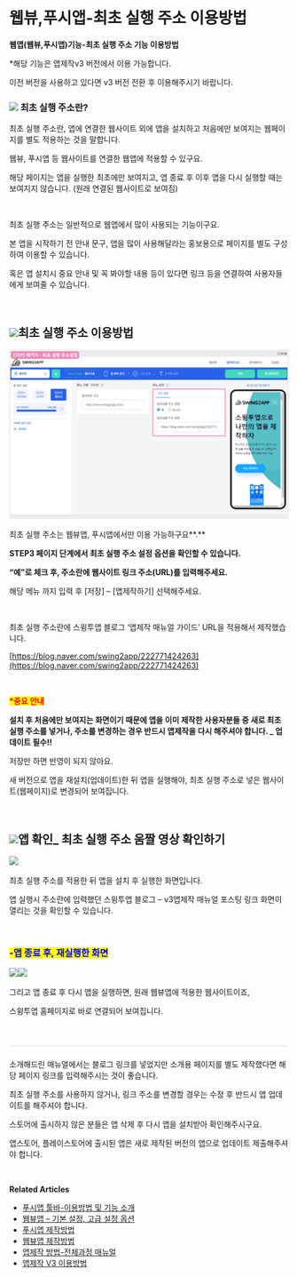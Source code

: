 # 웹뷰,푸시앱-최초 실행 주소 이용방법

**웹앱(웹뷰,푸시앱)기능-최초 실행 주소 기능 이용방법**

\*해당 기능은 앱제작v3 버전에서 이용 가능합니다.

이전 버전을 사용하고 있다면 v3 버전 전환 후 이용해주시기 바랍니다.



### ![](https://wp.swing2app.co.kr/wp-content/uploads/2018/09/%EB%8B%A8%EB%9D%BD1-1.png) **최초 실행 주소란?**

최초 실행 주소란, 앱에 연결한 웹사이트 외에 앱을 설치하고 처음에만 보여지는 웹페이지를 별도 적용하는 것을 말합니다.

웹뷰, 푸시앱 등 웹사이트를 연결한 웹앱에 적용할 수 있구요.

해당 페이지는 앱을 실행한 최초에만 보여지고, 앱 종료 후 이후 앱을 다시 실행할 때는 보여지지 않습니다. (원래 연결된 웹사이트로 보여짐)

​

최초 실행 주소는 일반적으로 웹앱에서 많이 사용되는 기능이구요.

본 앱을 시작하기 전 안내 문구, 앱을 많이 사용해달라는 홍보용으로 페이지를 별도 구성하여 이용할 수 있습니다.

혹은 앱 설치시 중요 안내 및 꼭 봐야할 내용 등이 있다면 링크 등을 연결하여 사용자들에게 보여줄 수 있습니다.

​

## ![](https://wp.swing2app.co.kr/wp-content/uploads/2018/09/%EB%8B%A8%EB%9D%BD1-1.png)**최초 실행 주소 이용방법**

![](../../../.gitbook/assets/최초실행주소1.png)

최초 실행 주소는 웹뷰앱, 푸시앱에서만 이용 가능하구요**.**

**STEP3 페이지 단계에서 최초 실행 주소 설정 옵션을 확인할 수 있습니다.**

**“예”로 체크 후, 주소란에 웹사이트 링크 주소(URL)를 입력해주세요.**

해당 메뉴 까지 입력 후 \[저장] – \[앱제작하기] 선택해주세요.

​

최초 실행 주소란에 스윙투앱 블로그 ‘앱제작 매뉴얼 가이드’ URL을 적용해서 제작했습니다.

[https://blog.naver.com/swing2app/222771424263](https://blog.naver.com/swing2app/222771424263)

​

<mark style="color:red;">**\*중요 안내**</mark>

**설치 후 처음에만 보여지는 화면이기 때문에 앱을 이미 제작한 사용자분들 중 새로 최초 실행 주소를 넣거나, 주소를 변경하는 경우 반드시 앱제작을 다시 해주셔야 합니다. \_ 업데이트 필수!!**

저장만 하면 반영이 되지 않아요.

새 버전으로 앱을 재설치(업데이트)한 뒤 앱을 실행해야, 최초 실행 주소로 넣은 웹사이트(웹페이지)로 변경되어 보여집니다.

​

## ![](https://wp.swing2app.co.kr/wp-content/uploads/2018/09/%EB%8B%A8%EB%9D%BD1-1.png)**앱 확인\_ 최초 실행 주소 움짤 영상 확인하기**

&#x20;![](https://wp.swing2app.co.kr/wp-content/uploads/2022/06/%EB%85%B9%ED%99%94\_2022\_06\_16\_15\_52\_04\_616.gif)

최초 실행 주소를 적용한 뒤 앱을 설치 후 실행한 화면입니다.

앱 실행시 주소란에 입력했던 스윙투앱 블로그 – v3앱제작 매뉴얼 포스팅 링크 화면이 열리는 것을 확인할 수 있습니다.

​

### <mark style="color:blue;">**-앱 종료 후, 재실행한 화면**</mark>

![](https://postfiles.pstatic.net/MjAyMjA2MTZfMjQ0/MDAxNjU1MzYzNDY0NDcy.9iV6jt5XJj-dhzmQJ5VvLFBabTUOyRYp9qtnkWLoByMg.i5w5w9p64enW7uUegmJfrxN9zYLTSylJu8RxZ6F961Eg.GIF.swing2app/%EB%85%B9%ED%99%94\_2022\_06\_16\_16\_10\_48\_11.gif?type=w966)![](https://wp.swing2app.co.kr/wp-content/uploads/2022/06/%EB%85%B9%ED%99%94\_2022\_06\_16\_16\_10\_48\_11.gif)

그리고 앱 종료 후 다시 앱을 실행하면, 원래 웹뷰앱에 적용한 웹사이트이죠,

스윙투앱 홈페이지로 바로 연결되어 보여집니다.

​

![](../../../.gitbook/assets/수평성.PNG)

소개해드린 매뉴얼에서는 블로그 링크를 넣었지만 소개용 페이지를 별도 제작했다면 해당 페이지 링크를 입력해주시는 것이 좋습니다.

최초 실행 주소를 사용하지 않거나, 링크 주소를 변경할 경우는 수정 후 반드시 앱 업데이트를 해주셔야 합니다.

스토어에 출시하지 않은 분들은 앱 삭제 후 다시 앱을 설치받아 확인해주시구요.

앱스토어, 플레이스토어에 출시된 앱은 새로 제작된 버전의 앱으로 업데이트 제출해주셔야 합니다.

​





**Related Articles**

* [푸시앱 툴바-이용방법 및 기능 소개](https://wp.swing2app.co.kr/documentation/v3manual/pushapp-toolbar/)
* [웹뷰앱 – 기본 설정, 고급 설정 옵션](https://wp.swing2app.co.kr/documentation/v3manual/webviewapp-options/)
* [푸시앱 제작방법](https://wp.swing2app.co.kr/documentation/v3manual/push/)
* [웹뷰앱 제작방법](https://wp.swing2app.co.kr/documentation/v3manual/webview/)
* [앱제작 방법-전체과정 매뉴얼](https://wp.swing2app.co.kr/documentation/v3manual/guide/)
* [앱제작 V3 이용방법](https://wp.swing2app.co.kr/documentation/v3manual/use/)
